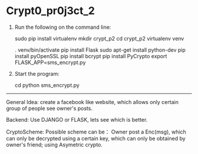 # Crypt0_pr0j3ct_2

1) Run the following on the command line:
	
	sudo pip install virtualenv
	mkdir crypt_p2
	cd crypt_p2
	virtualenv venv
	
	. venv/bin/activate
	pip install Flask
	sudo apt-get install python-dev	
	pip install pyOpenSSL
	pip install bcrypt
	pip install PyCrypto
	export FLASK_APP=sms_encrypt.py

2) Start the program:

	cd <to directory of the project>
	python sms_encrypt.py



-----------------

General Idea:
create a facebook like website, which allows only certain group of people see owner's posts.

Backend:
Use DJANGO or FLASK, lets see which is better.

CryptoScheme:
Possible scheme can be：
Owner post a Enc(msg), which can only be decrypted using a certain key, which can only be obtained by owner's friend;
using Asymetric crypto.
